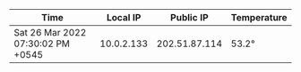 | Time     | Local IP | Public IP | Temperature |
| ----------- | ----------- | ----------- | ----------- |
| Sat 26 Mar 2022 07:30:02 PM +0545      | 10.0.2.133     | 202.51.87.114  | 53.2° |
